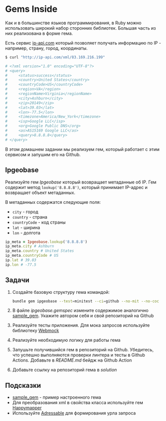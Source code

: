 # Gems Inside

Как и в большинстве языков программирования, в Ruby можно использовать широкий набор сторонних библиотек. Большая часть из них реализована в форме гема.

Есть сервис [ip-api.com](https://ip-api.com/) который позволяет получать информацию по IP - например, страну, город, координаты.

```sh
$ curl "http://ip-api.com/xml/83.169.216.199"

# <?xml version="1.0" encoding="UTF-8"?>
# <query>
#     <status>success</status>
#     <country>United States</country>
#     <countryCode>US</countryCode>
#     <region>VA</region>
#     <regionName>Virginia</regionName>
#     <city>Ashburn</city>
#     <zip>20149</zip>
#     <lat>39.03</lat>
#     <lon>-77.5</lon>
#     <timezone>America/New_York</timezone>
#     <isp>Google LLC</isp>
#     <org>Google Public DNS</org>
#     <as>AS15169 Google LLC</as>
#     <query>8.8.8.8</query>
# </query>
```

В этом домашнем задании мы реализуем гем, который работает с этим сервисом и запушим его на Github.

## Ipgeobase

Реализуйте гем *Ipgeobase* который возвращает метаданные об IP. Гем содержит метод `lookup('8.8.8.8')`, который принимает IP-адрес и возвращает объект метаданных.

В метаданных содержатся следующие поля:

* `city` - город
* `country` - страна
* `countryCode` - код страны
* `lat` - ширина
* `lon` - долгота

```ruby
ip_meta = Ipgeobase.lookup('8.8.8.8')
ip_meta.city # Ashburn
ip_meta.country # United States
ip_meta.countryCode # US
ip.lat # 39.03
ip.lon # -77.5
```

## Задачи

1. Создайте базовую структуру гема командой:

    ```sh
    bundle gem ipgeobase --test=minitest --ci=github --no-mit --no-coc
    ```

2. В файле *ipgeobase.gemspec* измените содержимое аналогично [sample_gem](https://github.com/hexlet-boilerplates/ruby-gem/blob/master/sample_gem.gemspec). Укажите автором себя и свой репозиторий на Github
3. Реализуйте тесты приложения. Для мока запросов используйте библиотеку [Webmock](https://github.com/bblimke/webmock)
4. Реализуйте необходимую логику для работы гема
5. Запушьте получившийся гем в репозиторий на Github. Убедитесь, что успешно выполняются проверки линтера и тесты в Github Actions. Добавьте в *README.md* бейдж на Github Action
6. Добавьте ссылку на репозиторий гема в *solution*

## Подсказки

* [sample_gem](https://github.com/hexlet-boilerplates/ruby-gem) - пример настроенного гема
* Для преобразования xml в свойства класса используйте гем [Happymapper](https://github.com/mvz/happymapper)
* Используйте [Adressable](https://github.com/sporkmonger/addressable) для формирования урла запроса
